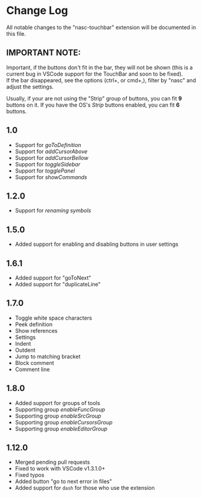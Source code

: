 # Change Log
All notable changes to the "nasc-touchbar" extension will be documented in this file.

## IMPORTANT NOTE:
Important, if the buttons don't fit in the bar, they will not be shown (this is a current bug in VSCode support for the TouchBar and soon to be fixed).  
If the bar disappeared, see the options (ctrl+, or cmd+,), filter by "nasc" and adjust the settings.

Usually, if your are not using the "Strip" group of buttons, you can fit **9** buttons on it. If you have the OS's _Strip_ buttons enabled, you can fit **6** buttons.

## 1.0

- Support for _goToDefinition_
- Support for _addCursorAbove_
- Support for _addCursorBellow_
- Support for _toggleSidebar_
- Support for _togglePanel_
- Support for _showCommands_

## 1.2.0

- Support for _renaming symbols_

## 1.5.0

- Added support for enabling and disabling buttons in user settings

## 1.6.1

- Added support for "goToNext"
- Added support for "duplicateLine"

## 1.7.0

- Toggle white space characters
- Peek definition
- Show references
- Settings
- Indent
- Outdent
- Jump to matching bracket
- Block comment
- Comment line

## 1.8.0

- Added support for groups of tools
- Supporting group _enableFuncGroup_
- Supporting group _enableSrcGroup_
- Supporting group _enableCursorsGroup_
- Supporting group _enableEditorGroup_

## 1.12.0

- Merged pending pull requests
- Fixed to work with VSCode v1.3.1.0+
- Fixed typos
- Added button "go to next error in files"
- Added support for `dash` for those who use the extension

